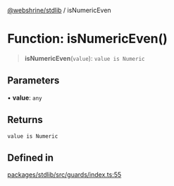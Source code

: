 [@webshrine/stdlib](../globals.md) / isNumericEven

# Function: isNumericEven()

> **isNumericEven**(`value`): `value is Numeric`

## Parameters

• **value**: `any`

## Returns

`value is Numeric`

## Defined in

[packages/stdlib/src/guards/index.ts:55](https://github.com/webshrine/webshrine/blob/0e16c5948921e0c95cce645760c4a8b0855b196b/packages/stdlib/src/guards/index.ts#L55)
